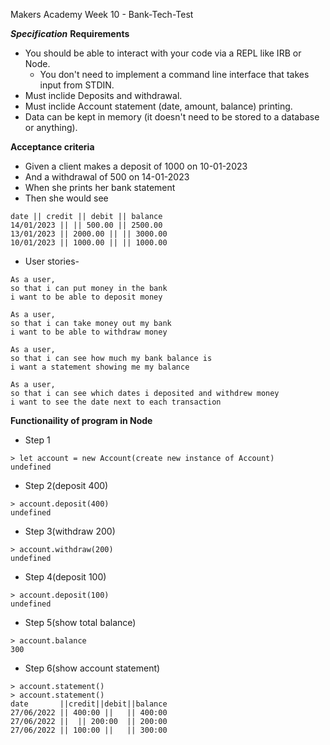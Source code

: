 Makers Academy Week 10 - Bank-Tech-Test


***Specification***
**Requirements**

* You should be able to interact with your code via a REPL like IRB or Node. 
   * You don't need to implement a command line interface that takes input from STDIN.
* Must inclide Deposits and withdrawal.
* Must inclide Account statement (date, amount, balance) printing.
* Data can be kept in memory (it doesn't need to be stored to a database or anything).


**Acceptance criteria**
* Given a client makes a deposit of 1000 on 10-01-2023
* And a withdrawal of 500 on 14-01-2023
* When she prints her bank statement
* Then she would see

```
date || credit || debit || balance
14/01/2023 || || 500.00 || 2500.00
13/01/2023 || 2000.00 || || 3000.00
10/01/2023 || 1000.00 || || 1000.00
```


* User stories-

```
As a user, 
so that i can put money in the bank
i want to be able to deposit money

As a user, 
so that i can take money out my bank
i want to be able to withdraw money

As a user, 
so that i can see how much my bank balance is
i want a statement showing me my balance

As a user,
so that i can see which dates i deposited and withdrew money
i want to see the date next to each transaction
```


**Functionaility of program in Node**

* Step 1

```
> let account = new Account(create new instance of Account)
undefined
```
* Step 2(deposit 400)

```
> account.deposit(400)
undefined
```
* Step 3(withdraw 200)

```
> account.withdraw(200)
undefined
```

* Step 4(deposit 100)
```
> account.deposit(100)
undefined
```
* Step 5(show total balance)
```
> account.balance
300
```
* Step 6(show account statement)
```
> account.statement()
> account.statement()
date       ||credit||debit||balance
27/06/2022 || 400:00 ||   || 400:00
27/06/2022 ||  || 200:00  || 200:00
27/06/2022 || 100:00 ||   || 300:00
```





